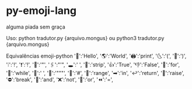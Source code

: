 # py-emoji-lang
alguma piada sem graça

Uso:
python tradutor.py {arquivo.mongus}
ou
python3 tradutor.py {arquivo.mongus}

Equivalências emoji-python
'👋':'Hello',
'🌎':'World',
'🖨':'print',
'🌜':'(',
'🌛':')',
'❕':'!',
'❗':'!',
'📎':'"',
'🖇':"'",
'🕳':' ',
'👙':'strip',
'👍':'True',
'👎':'False',
'🔁':'for',
'🔂':'while',
'📑':'  ',
'📄':'"""',
'📝':'#',
'👐':'range',
'➡':'in',
'↩':'return',
'🚩':'raise',
'⛔':'break',
'🤝':'and',
'❌':'not',
'🙌':'or',
'⏪':'=',
